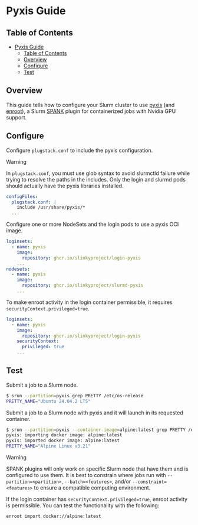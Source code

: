 # Pyxis Guide

## Table of Contents

<!-- mdformat-toc start --slug=github --no-anchors --maxlevel=6 --minlevel=1 -->

- [Pyxis Guide](#pyxis-guide)
  - [Table of Contents](#table-of-contents)
  - [Overview](#overview)
  - [Configure](#configure)
  - [Test](#test)

<!-- mdformat-toc end -->

## Overview

This guide tells how to configure your Slurm cluster to use [pyxis] (and
[enroot]), a Slurm [SPANK] plugin for containerized jobs with Nvidia GPU
support.

## Configure

Configure `plugstack.conf` to include the pyxis configuration.

> [!WARNING]
> In `plugstack.conf`, you must use glob syntax to avoid slurmctld failure while
> trying to resolve the paths in the includes. Only the login and slurmd pods
> should actually have the pyxis libraries installed.

```yaml
configFiles:
  plugstack.conf: |
    include /usr/share/pyxis/*
  ...
```

Configure one or more NodeSets and the login pods to use a pyxis OCI image.

```yaml
loginsets:
  - name: pyxis
    image:
      repository: ghcr.io/slinkyproject/login-pyxis
    ...
nodesets:
  - name: pyxis
    image:
      repository: ghcr.io/slinkyproject/slurmd-pyxis
    ...
```

To make enroot activity in the login container permissible, it requires
`securityContext.privileged=true`.

```yaml
loginsets:
  - name: pyxis
    image:
      repository: ghcr.io/slinkyproject/login-pyxis
    securityContext:
      privileged: true
    ...
```

## Test

Submit a job to a Slurm node.

```bash
$ srun --partition=pyxis grep PRETTY /etc/os-release
PRETTY_NAME="Ubuntu 24.04.2 LTS"
```

Submit a job to a Slurm node with pyxis and it will launch in its requested
container.

```bash
$ srun --partition=pyxis --container-image=alpine:latest grep PRETTY /etc/os-release
pyxis: importing docker image: alpine:latest
pyxis: imported docker image: alpine:latest
PRETTY_NAME="Alpine Linux v3.21"
```

> [!WARNING]
> SPANK plugins will only work on specific Slurm node that have them and is
> configured to use them. It is best to constrain where jobs run with
> `--partition=<partition>`, `--batch=<features>`, and/or
> `--constraint=<features>` to ensure a compatible computing environment.

If the login container has `securityContext.privileged=true`, enroot activity is
permissible. You can test the functionality with the following:

```bash
enroot import docker://alpine:latest
```

<!-- Links -->

[enroot]: https://github.com/NVIDIA/enroot
[pyxis]: https://github.com/NVIDIA/pyxis
[spank]: https://slurm.schedmd.com/spank.html
